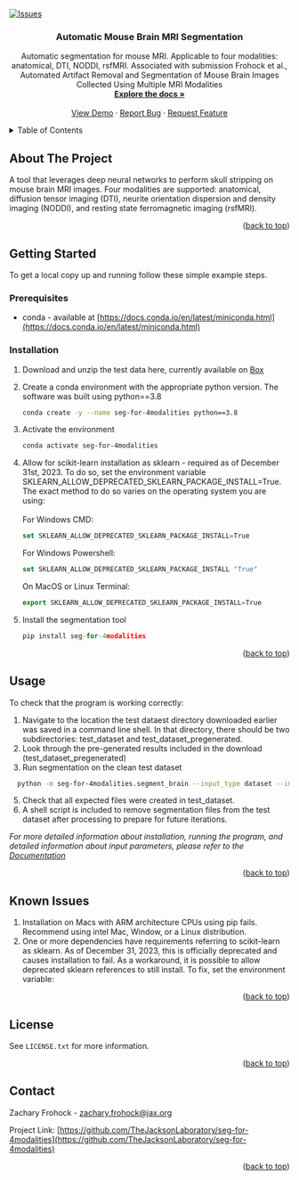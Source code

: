 <a name="readme-top"></a>




<!-- PROJECT SHIELDS -->
<!--
*** I'm using markdown "reference style" links for readability.
*** Reference links are enclosed in brackets [ ] instead of parentheses ( ).
*** See the bottom of this document for the declaration of the reference variables
*** for contributors-url, forks-url, etc. This is an optional, concise syntax you may use.
*** https://www.markdownguide.org/basic-syntax/#reference-style-links
-->
[![Issues][issues-shield]][issues-url]

<h3 align="center">Automatic Mouse Brain MRI Segmentation</h3>

  <p align="center">
    Automatic segmentation for mouse MRI. Applicable to four modalities: anatomical, DTI, NODDI, rsfMRI. Associated with submission Frohock et al., Automated Artifact Removal and Segmentation of Mouse Brain Images Collected Using Multiple MRI Modalities
    <br />
    <a href="https://github.com/TheJacksonLaboratory/seg-for-4modalities/blob/inference_lightweight_package/user_guide_inference.pdf"><strong>Explore the docs »</strong></a>
    <br />
    <br />
    <a href="https://github.com/TheJacksonLaboratory/seg-for-4modalities">View Demo</a>
    ·
    <a href="https://github.com/TheJacksonLaboratory/seg-for-4modalities/issues">Report Bug</a>
    ·
    <a href="https://github.com/TheJacksonLaboratory/seg-for-4modalities/issues">Request Feature</a>
  </p>
</div>



<!-- TABLE OF CONTENTS -->
<details>
  <summary>Table of Contents</summary>
  <ol>
    <li>
      <a href="#about-the-project">About The Project</a>
    </li>
    <li>
      <a href="#getting-started">Getting Started</a>
      <ul>
        <li><a href="#prerequisites">Prerequisites</a></li>
        <li><a href="#installation">Installation</a></li>
      </ul>
    </li>
    <li><a href="#useage">Usage</a></li>
    <li><a href="#license">License</a></li>
    <li><a href="#contact">Contact</a></li>
    <li><a href="#acknowledgments">Acknowledgments</a></li>
  </ol>
</details>



<!-- ABOUT THE PROJECT -->
## About The Project

A tool that leverages deep neural networks to perform skull stripping on mouse brain MRI images. Four modalities are supported: anatomical, diffusion tensor imaging (DTI), neurite orientation dispersion and density imaging (NODDI), and resting state ferromagnetic imaging (rsfMRI).

<p align="right">(<a href="#readme-top">back to top</a>)</p>

<!-- GETTING STARTED -->
## Getting Started

To get a local copy up and running follow these simple example steps.

### Prerequisites

* conda - available at [https://docs.conda.io/en/latest/miniconda.html](https://docs.conda.io/en/latest/miniconda.html)

### Installation

1. Download and unzip the test data here, currently available on [Box](https://thejacksonlaboratory.box.com/s/7zciw09qfl7nc5phnnmvn49um7d9rh9m) 

2. Create a conda environment with the appropriate python version. The software was built using python==3.8
   ```sh
   conda create -y --name seg-for-4modalities python==3.8
   ```
3. Activate the environment
   ```sh
   conda activate seg-for-4modalities
   ```
4. Allow for scikit-learn installation as sklearn - required as of December 31st, 2023. To do so, set the environment variable SKLEARN_ALLOW_DEPRECATED_SKLEARN_PACKAGE_INSTALL=True. The exact method to do so varies on the operating system you are using: \
   \
   For Windows CMD: 
   ```js 
   set SKLEARN_ALLOW_DEPRECATED_SKLEARN_PACKAGE_INSTALL=True
   ```  
   For Windows Powershell: 
   ```js 
   set SKLEARN_ALLOW_DEPRECATED_SKLEARN_PACKAGE_INSTALL "True"
   ```  
   On MacOS or Linux Terminal: 
   ```js 
   export SKLEARN_ALLOW_DEPRECATED_SKLEARN_PACKAGE_INSTALL=True
   ```

5. Install the segmentation tool
   ```js
   pip install seg-for-4modalities
   ```

<p align="right">(<a href="#readme-top">back to top</a>)</p>



<!-- USAGE EXAMPLES -->
## Usage

To check that the program is working correctly:
1. Navigate to the location the test dataest directory downloaded earlier was saved in a command line shell. In that directory, there should be two subdirectories: test_dataset and test_dataset_pregenerated.
2. Look through the pre-generated results included in the download (test_dataset_pregenerated)
4. Run segmentation on the clean test dataset
 ```sh
   python -m seg-for-4modalities.segment_brain --input_type dataset --input test_dataset

   ```
5. Check that all expected files were created in test_dataset. 
6. A shell script is included to remove segmentation files from the test dataset after processing to prepare for future iterations. 

_For more detailed information about installation, running the program, and detailed information about input parameters, please refer to the [Documentation](https://github.com/TheJacksonLaboratory/seg-for-4modalities/blob/main/user_guide_inference.pdf)_

<p align="right">(<a href="#readme-top">back to top</a>)</p>

<!-- LIMITATIONS-->
## Known Issues

1. Installation on Macs with ARM architecture CPUs using pip fails. Recommend using intel Mac, Window, or a Linux distribution.
2. One or more dependencies have requirements referring to scikit-learn as sklearn. As of December 31, 2023, this is officially deprecated and causes installation to fail. As a workaround, it is possible to allow deprecated sklearn references to still install. To fix, set the environment variable: 

<p align="right">(<a href="#readme-top">back to top</a>)</p>

<!-- LICENSE -->
## License

See `LICENSE.txt` for more information.

<p align="right">(<a href="#readme-top">back to top</a>)</p>



<!-- CONTACT -->
## Contact

Zachary Frohock - zachary.frohock@jax.org

Project Link: [https://github.com/TheJacksonLaboratory/seg-for-4modalities](https://github.com/TheJacksonLaboratory/seg-for-4modalities)

<p align="right">(<a href="#readme-top">back to top</a>)</p>



<!-- MARKDOWN LINKS & IMAGES -->
<!-- https://www.markdownguide.org/basic-syntax/#reference-style-links -->
[contributors-shield]: https://img.shields.io/github/contributors/TheJacksonLaboratory/seg-for-4modalities.svg?style=for-the-badge
[contributors-url]: https://github.com/TheJacksonLaboratory/seg-for-4modalities/graphs/contributors
[forks-shield]: https://img.shields.io/github/forks/TheJacksonLaboratory/seg-for-4modalities.svg?style=for-the-badge
[forks-url]: https://github.com/TheJacksonLaboratory/seg-for-4modalities/network/members
[stars-shield]: https://img.shields.io/github/stars/TheJacksonLaboratory/seg-for-4modalities.svg?style=for-the-badge
[stars-url]: https://github.com/TheJacksonLaboratory/seg-for-4modalities/stargazers
[issues-shield]: https://img.shields.io/github/issues/TheJacksonLaboratory/seg-for-4modalities.svg?style=for-the-badge
[issues-url]: https://github.com/TheJacksonLaboratory/seg-for-4modalities/issues
[license-shield]: https://img.shields.io/github/license/TheJacksonLaboratory/seg-for-4modalities.svg?style=for-the-badge
